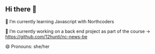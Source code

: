 ## Hi there 👋

🌱 I’m currently learning Javascript with Northcoders

🔭 I’m currently working on a back end project as part of the course -> https://github.com/12hunti/nc-news-be

😄 Pronouns: she/her

<!--
**12hunti/12hunti** is a ✨ _special_ ✨ repository because its `README.md` (this file) appears on your GitHub profile.

Here are some ideas to get you started:

- 🔭 I’m currently working on ...
- 🌱 I’m currently learning Javascript
- 👯 I’m looking to collaborate on ...
- 🤔 I’m looking for help with ...
- 💬 Ask me about ...
- 📫 How to reach me: ...
- 😄 Pronouns: ...
- ⚡ Fun fact: ...
-->
